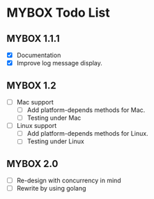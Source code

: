 
# MYBOX Todo List

## MYBOX 1.1.1
  - [x] Documentation
  - [X] Improve log message display.

## MYBOX 1.2

  - [ ] Mac support
    - [ ] Add platform-depends methods for Mac.
    - [ ] Testing under Mac

  - [ ] Linux support
    - [ ] Add platform-depends methods for Linux.
    - [ ] Testing under Linux

## MYBOX 2.0
  - [ ] Re-design with concurrency in mind
  - [ ] Rewrite by using golang
